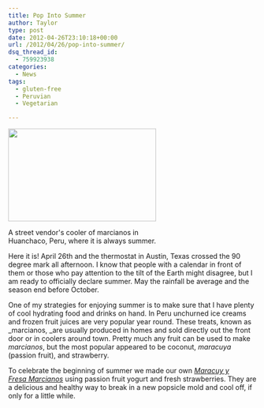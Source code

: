 ```yaml
---
title: Pop Into Summer
author: Taylor
type: post
date: 2012-04-26T23:10:18+00:00
url: /2012/04/26/pop-into-summer/
dsq_thread_id:
  - 759923938
categories:
  - News
tags:
  - gluten-free
  - Peruvian
  - Vegetarian

---
```

<div id="attachment_714" style="width: 310px" class="wp-caption alignright">
  <a href="{{% mediaroot %}}uploads/2012/04/P2127548_cropped.jpg" rel="lightbox[691]"><img class="size-medium wp-image-714 " title="Marcianos in Huanchaco" src="{{% mediaroot %}}uploads/2012/04/P2127548_cropped-300x188.jpg" alt="" width="300" height="188" srcset="{{% mediaroot %}}uploads/2012/04/P2127548_cropped-300x188.jpg 300w, {{% mediaroot %}}uploads/2012/04/P2127548_cropped-1024x643.jpg 1024w" sizes="(max-width: 300px) 100vw, 300px" /></a>
  
  <p class="wp-caption-text">
    A street vendor's cooler of marcianos in Huanchaco, Peru, where it is always summer.
  </p>
</div>

Here it is! April 26th and the thermostat in Austin, Texas crossed the 90 degree mark all afternoon. I know that people with a calendar in front of them or those who pay attention to the tilt of the Earth might disagree, but I am ready to officially declare summer. May the rainfall be average and the season end before October.

One of my strategies for enjoying summer is to make sure that I have plenty of cool hydrating food and drinks on hand. In Peru unchurned ice creams and frozen fruit juices are very popular year round. These treats, known as _marcianos, _are usually produced in homes and sold directly out the front door or in coolers around town. Pretty much any fruit can be used to make _marcianos_, but the most popular appeared to be coconut, _maracuya_ (passion fruit), and strawberry.

To celebrate the beginning of summer we made our own [_Maracuy y Fresa_ ][1]_[Marcianos][1]_ using passion fruit yogurt and fresh strawberries. They are a delicious and healthy way to break in a new popsicle mold and cool off, if only for a little while.

 [1]: http://kitchen.coseppi.com/2012/04/maracuya-y-fresa-marcianos/ "Maracuya y Fresa Marcianos"